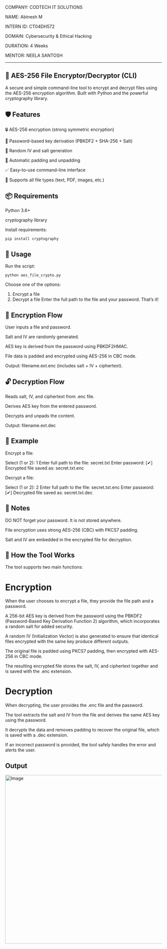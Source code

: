 COMPANY: CODTECH IT SOLUTIONS

NAME: Abinesh M

INTERN ID: CT04DH572

DOMAIN: Cybersecurity & Ethical Hacking

DURATION: 4 Weeks

MENTOR: NEELA SANTOSH

---

## 🔐 AES-256 File Encryptor/Decryptor (CLI)
A secure and simple command-line tool to encrypt and decrypt files using the AES-256 encryption algorithm.
Built with Python and the powerful cryptography library.

## 🛡 Features
🔒 AES-256 encryption (strong symmetric encryption)

🔑 Password-based key derivation (PBKDF2 + SHA-256 + Salt)

🧂 Random IV and salt generation

🧼 Automatic padding and unpadding

✅ Easy-to-use command-line interface

🧪 Supports all file types (text, PDF, images, etc.)

## 📦 Requirements
Python 3.6+

cryptography library

Install requirements:
```
pip install cryptography
```
## 🚀 Usage
Run the script:
```
python aes_file_crypto.py
```
Choose one of the options:

1. Encrypt a file
2. Decrypt a file
Enter the full path to the file and your password. That’s it!

## 🔐 Encryption Flow
User inputs a file and password.

Salt and IV are randomly generated.

AES key is derived from the password using PBKDF2HMAC.

File data is padded and encrypted using AES-256 in CBC mode.

Output: filename.ext.enc (includes salt + IV + ciphertext).

## 🔓 Decryption Flow
Reads salt, IV, and ciphertext from .enc file.

Derives AES key from the entered password.

Decrypts and unpads the content.

Output: filename.ext.dec

## 📁 Example
Encrypt a file:

Select (1 or 2): 1
Enter full path to the file: secret.txt
Enter password:
[✔] Encrypted file saved as: secret.txt.enc

Decrypt a file:

Select (1 or 2): 2
Enter full path to the file: secret.txt.enc
Enter password:
[✔] Decrypted file saved as: secret.txt.dec

## 🔐 Notes
DO NOT forget your password. It is not stored anywhere.

File encryption uses strong AES-256 (CBC) with PKCS7 padding.

Salt and IV are embedded in the encrypted file for decryption.

## 🔐 How the Tool Works
The tool supports two main functions:

# Encryption

When the user chooses to encrypt a file, they provide the file path and a password.

A 256-bit AES key is derived from the password using the PBKDF2 (Password-Based Key Derivation Function 2) algorithm, which incorporates a random salt for added security.

A random IV (Initialization Vector) is also generated to ensure that identical files encrypted with the same key produce different outputs.

The original file is padded using PKCS7 padding, then encrypted with AES-256 in CBC mode.

The resulting encrypted file stores the salt, IV, and ciphertext together and is saved with the .enc extension.

# Decryption

When decrypting, the user provides the .enc file and the password.

The tool extracts the salt and IV from the file and derives the same AES key using the password.

It decrypts the data and removes padding to recover the original file, which is saved with a .dec extension.

If an incorrect password is provided, the tool safely handles the error and alerts the user.

## Output

<img width="578" height="542" alt="Image" src="https://github.com/user-attachments/assets/ec28427e-424f-4bc5-b9ab-a0ae1ad16908" />

